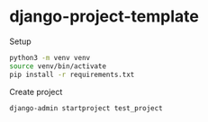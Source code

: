 # django-project-template
Setup
```bash
python3 -m venv venv
source venv/bin/activate
pip install -r requirements.txt
```

Create project

```bash
django-admin startproject test_project
```